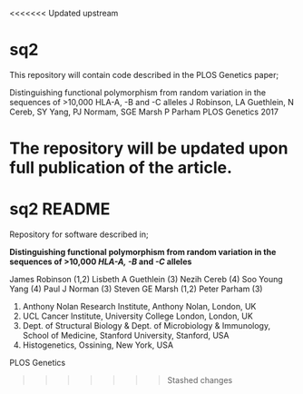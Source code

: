 <<<<<<< Updated upstream
# sq2

This repository will contain code described in the PLOS Genetics paper;

Distinguishing functional polymorphism from random variation in the sequences of >10,000 HLA-A, -B and -C alleles
J Robinson, LA Guethlein, N Cereb, SY Yang, PJ Normam, SGE Marsh P Parham
PLOS Genetics 2017

The repository will be updated upon full publication of the article. 
=======
# sq2 README

Repository for software described in;

__Distinguishing functional polymorphism from random variation in the sequences of >10,000 _HLA-A, -B_ and _-C_ alleles__

James Robinson (1,2)
Lisbeth A Guethlein (3)
Nezih Cereb (4)
Soo Young Yang (4)
Paul J Norman (3)
Steven GE Marsh (1,2)
Peter Parham (3)

1. Anthony Nolan Research Institute, Anthony Nolan, London, UK
2. UCL Cancer Institute, University College London, London, UK
3. Dept. of Structural Biology & Dept. of Microbiology & Immunology, School of Medicine, Stanford University, Stanford, USA
4. Histogenetics, Ossining, New York, USA

PLOS Genetics
>>>>>>> Stashed changes
